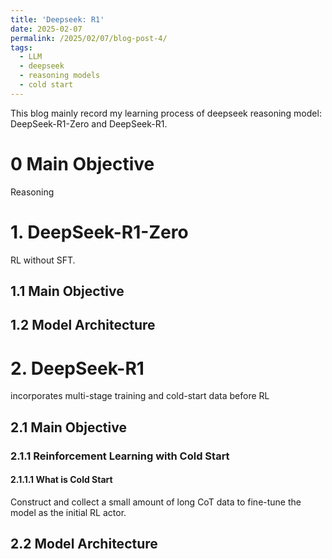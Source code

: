 ```yaml
---
title: 'Deepseek: R1'
date: 2025-02-07
permalink: /2025/02/07/blog-post-4/
tags:
  - LLM
  - deepseek
  - reasoning models
  - cold start
---
```


This blog mainly record my learning process of deepseek reasoning model: DeepSeek-R1-Zero and DeepSeek-R1. 

# 0 Main Objective 
Reasoning 

# 1. DeepSeek-R1-Zero
RL without SFT.

## 1.1 Main Objective 


## 1.2 Model Architecture 

# 2. DeepSeek-R1
incorporates multi-stage training and cold-start data before RL

## 2.1 Main Objective 

### 2.1.1 Reinforcement Learning with Cold Start
#### 2.1.1.1 What is Cold Start
Construct and collect a small amount of long CoT data to fine-tune the model as the initial RL actor.



## 2.2 Model Architecture 
